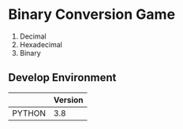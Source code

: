 # Binary Conversion Game

1. Decimal
2. Hexadecimal
3. Binary

## Develop Environment
||Version|
|-|-|
|PYTHON|3.8|
